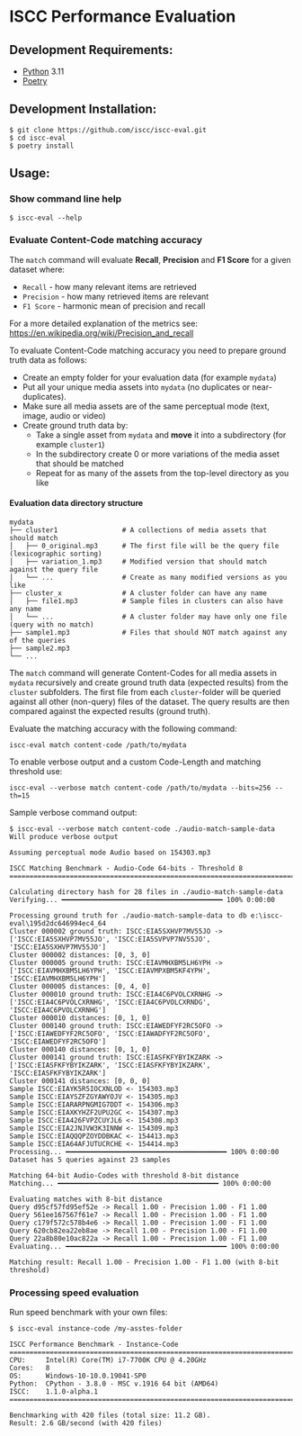 # ISCC Performance Evaluation

## Development Requirements:

- [Python](https://www.python.org/)  3.11
- [Poetry](https://pypi.org/project/poetry/)

## Development Installation:

```shell
$ git clone https://github.com/iscc/iscc-eval.git
$ cd iscc-eval
$ poetry install
```

## Usage:

### Show command line help

```shell
$ iscc-eval --help
```

### Evaluate Content-Code matching accuracy

The `match` command will evaluate **Recall**, **Precision** and **F1 Score** for a given dataset
where:

- `Recall` - how many relevant items are retrieved
- `Precision` - how many retrieved items are relevant
- `F1 Score` - harmonic mean of precision and recall

For a more detailed explanation of the metrics see:
https://en.wikipedia.org/wiki/Precision_and_recall

To evaluate Content-Code matching accuracy you need to prepare ground truth data as follows:

- Create an empty folder for your evaluation data (for example `mydata`)
- Put all your unique media assets into `mydata` (no duplicates or near-duplicates).
- Make sure all media assets are of the same perceptual mode (text, image, audio or video)
- Create ground truth data by:
  - Take a single asset from `mydata` and **move** it into a subdirectory (for example `cluster1`)
  - In the subdirectory create 0 or more variations of the media asset that should be matched
  - Repeat for as many of the assets from the top-level directory as you like

#### Evaluation data directory structure

    mydata
    ├── cluster1                # A collections of media assets that should match
    │   ├── 0_original.mp3      # The first file will be the query file (lexicographic sorting)
    │   ├── variation_1.mp3     # Modified version that should match against the query file
    │   └── ...                 # Create as many modified versions as you like
    ├── cluster_x               # A cluster folder can have any name
    │   ├── file1.mp3           # Sample files in clusters can also have any name
    │   └── ...                 # A cluster folder may have only one file (query with no match)
    ├── sample1.mp3             # Files that should NOT match against any of the queries
    ├── sample2.mp3
    └── ...

The `match` command will generate Content-Codes for all media assets in `mydata` recursively and
create ground truth data (expected results) from the `cluster` subfolders.
The first file from each `cluster`-folder will be queried against all other (non-query) files of
the dataset. The query results are then compared against the expected results (ground truth).

Evaluate the matching accuracy with the following command:

```shell
iscc-eval match content-code /path/to/mydata
```

To enable verbose output and a custom Code-Length and matching threshold use:

```shell
iscc-eval --verbose match content-code /path/to/mydata --bits=256 --th=15
```

Sample verbose command output:

```shell
$ iscc-eval --verbose match content-code ./audio-match-sample-data
Will produce verbose output

Assuming perceptual mode Audio based on 154303.mp3

ISCC Matching Benchmark - Audio-Code 64-bits - Threshold 8
==========================================================================

Calculating directory hash for 28 files in ./audio-match-sample-data
Verifying... ━━━━━━━━━━━━━━━━━━━━━━━━━━━━━━━━━━━━━━━━ 100% 0:00:00

Processing ground truth for ./audio-match-sample-data to db e:\iscc-eval\195d2dc646994ec4_64
Cluster 000002 ground truth: ISCC:EIA5SXHVP7MV55JO -> ['ISCC:EIA5SXHVP7MV55JO', 'ISCC:EIA5SVPVP7NV55JO', 'ISCC:EIA5SXHVP7MV55JO']
Cluster 000002 distances: [0, 3, 0]
Cluster 000005 ground truth: ISCC:EIAVMHXBM5LH6YPH -> ['ISCC:EIAVMHXBM5LH6YPH', 'ISCC:EIAVMPXBM5KF4YPH', 'ISCC:EIAVMHXBM5LH6YPH']
Cluster 000005 distances: [0, 4, 0]
Cluster 000010 ground truth: ISCC:EIA4C6PVOLCXRNHG -> ['ISCC:EIA4C6PVOLCXRNHG', 'ISCC:EIA4C6PVOLCXRNDG', 'ISCC:EIA4C6PVOLCXRNHG']
Cluster 000010 distances: [0, 1, 0]
Cluster 000140 ground truth: ISCC:EIAWEDFYF2RC5OFO -> ['ISCC:EIAWEDFYF2RC5OFO', 'ISCC:EIAWADFYF2RC5OFO', 'ISCC:EIAWEDFYF2RC5OFO']
Cluster 000140 distances: [0, 1, 0]
Cluster 000141 ground truth: ISCC:EIASFKFYBYIKZARK -> ['ISCC:EIASFKFYBYIKZARK', 'ISCC:EIASFKFYBYIKZARK', 'ISCC:EIASFKFYBYIKZARK']
Cluster 000141 distances: [0, 0, 0]
Sample ISCC:EIAYK5R5IOCXNLOD <- 154303.mp3
Sample ISCC:EIAYSZFZGYAWYOJV <- 154305.mp3
Sample ISCC:EIARARPNGMIG7DDT <- 154306.mp3
Sample ISCC:EIAXKYHZF2UPU2GC <- 154307.mp3
Sample ISCC:EIA426FVPZCUYJL6 <- 154308.mp3
Sample ISCC:EIA2JNJVW3K3INNW <- 154309.mp3
Sample ISCC:EIAQQQPZOYDDBKAC <- 154413.mp3
Sample ISCC:EIA64AFJUTUCRCHE <- 154414.mp3
Processing... ━━━━━━━━━━━━━━━━━━━━━━━━━━━━━━━━━━━━━━━━ 100% 0:00:00
Dataset has 5 queries against 23 samples

Matching 64-bit Audio-Codes with threshold 8-bit distance
Matching... ━━━━━━━━━━━━━━━━━━━━━━━━━━━━━━━━━━━━━━━━ 100% 0:00:00

Evaluating matches with 8-bit distance
Query d95cf57fd95ef52e -> Recall 1.00 - Precision 1.00 - F1 1.00
Query 561ee167567f61e7 -> Recall 1.00 - Precision 1.00 - F1 1.00
Query c179f572c578b4e6 -> Recall 1.00 - Precision 1.00 - F1 1.00
Query 620cb82ea22eb8ae -> Recall 1.00 - Precision 1.00 - F1 1.00
Query 22a8b80e10ac822a -> Recall 1.00 - Precision 1.00 - F1 1.00
Evaluating... ━━━━━━━━━━━━━━━━━━━━━━━━━━━━━━━━━━━━━━━━ 100% 0:00:00

Matching result: Recall 1.00 - Precision 1.00 - F1 1.00 (with 8-bit threshold)

```



### Processing speed evaluation

Run speed benchmark with your own files:

```shell
$ iscc-eval instance-code /my-asstes-folder

ISCC Performance Benchmark - Instance-Code
==========================================================================
CPU:     Intel(R) Core(TM) i7-7700K CPU @ 4.20GHz
Cores:   8
OS:      Windows-10-10.0.19041-SP0
Python:  CPython - 3.8.0 - MSC v.1916 64 bit (AMD64)
ISCC:    1.1.0-alpha.1
==========================================================================

Benchmarking with 420 files (total size: 11.2 GB).
Result: 2.6 GB/second (with 420 files)
```

